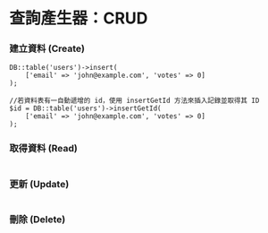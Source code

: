 # 查詢產生器：CRUD

### 建立資料 \(Create\)

```
DB::table('users')->insert(
    ['email' => 'john@example.com', 'votes' => 0]
);

//若資料表有一自動遞增的 id，使用 insertGetId 方法來插入記錄並取得其 ID
$id = DB::table('users')->insertGetId(
    ['email' => 'john@example.com', 'votes' => 0]
);
```

### 取得資料 \(Read\)

```

```

### 更新 \(Update\)

```

```

### 刪除 \(Delete\)

```

```



